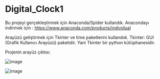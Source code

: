 # Digital_Clock1

Bu projeyi gerçekleştirmek için Anaconda/Spider kullandık.
Anacondayı indirmek için : https://www.anaconda.com/products/individual

Arayüzü geliştirmek için Tkinter ve time paketlerini kullandıık.
Tkinter: GUI (Grafik Kullanıcı Arayüzü) paketidir. Yani Tkinter bir python kütüphanesidir.

Projenin arayüz çıktısı: 


![image](https://user-images.githubusercontent.com/70938435/114952433-e7eb3d00-9e5e-11eb-9133-3c5550b6d386.png)

![image](https://user-images.githubusercontent.com/70938435/114952538-208b1680-9e5f-11eb-9be4-1f52d019a2f1.png)

